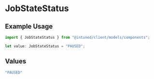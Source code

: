 # JobStateStatus

## Example Usage

```typescript
import { JobStateStatus } from "@intuned/client/models/components";

let value: JobStateStatus = "PAUSED";
```

## Values

```typescript
"PAUSED"
```